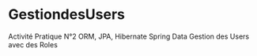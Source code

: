 # GestiondesUsers
Activité Pratique N°2  ORM, JPA, Hibernate Spring Data Gestion des Users avec des Roles
